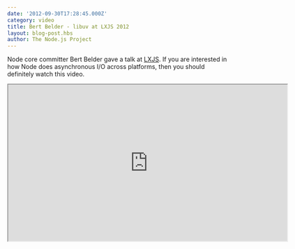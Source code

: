 ```yaml
---
date: '2012-09-30T17:28:45.000Z'
category: video
title: Bert Belder - libuv at LXJS 2012
layout: blog-post.hbs
author: The Node.js Project
---
```


Node core committer Bert Belder gave a talk at
[LXJS](http://2012.lxjs.org/). If you are interested in how Node does
asynchronous I/O across platforms, then you should definitely watch
this video.

<iframe width="640" height="360" src="https://www.youtube.com/embed/nGn60vDSxQ4" allowfullscreen></iframe>
